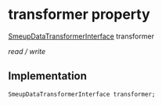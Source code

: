 


# transformer property






[SmeupDataTransformerInterface](../../smeup_services_transformers_smeup_data_transformer_interface/SmeupDataTransformerInterface-class.md) transformer
  
_read / write_






## Implementation

```dart
SmeupDataTransformerInterface transformer;


```







